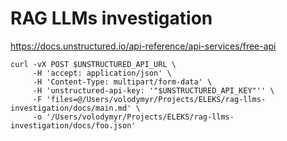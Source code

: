 # RAG LLMs investigation

https://docs.unstructured.io/api-reference/api-services/free-api

```curl
curl -vX POST $UNSTRUCTURED_API_URL \
     -H 'accept: application/json' \
     -H 'Content-Type: multipart/form-data' \
     -H 'unstructured-api-key: '"$UNSTRUCTURED_API_KEY"'' \
     -F 'files=@/Users/volodymyr/Projects/ELEKS/rag-llms-investigation/docs/main.md' \
     -o '/Users/volodymyr/Projects/ELEKS/rag-llms-investigation/docs/foo.json'
```
